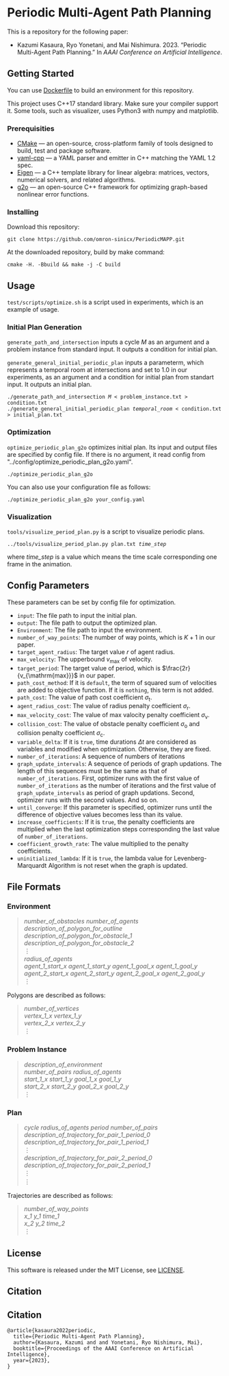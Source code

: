 # Periodic Multi-Agent Path Planning

This is a repository for the following paper:
- Kazumi Kasaura, Ryo Yonetani, and Mai Nishimura. 2023. “Periodic Multi-Agent Path Planning.” In <i>AAAI Conference on Artificial
Intelligence</i>.

## Getting Started

You can use [Dockerfile](Dockerfile) to build an environment for this repository.

This project uses C++17 standard library. Make sure your compiler support it.
Some tools, such as visualizer, uses Python3 with numpy and matplotlib.

### Prerequisities
- [CMake](https://cmake.org) &mdash; an open-source, cross-platform family of tools designed to build, test and package software.
- [yaml-cpp](https://github.com/jbeder/yaml-cpp) &mdash; a YAML parser and emitter in C++ matching the YAML 1.2 spec.
- [Eigen](https://eigen.tuxfamily.org) &mdash; a C++ template library for linear algebra: matrices, vectors, numerical solvers, and related algorithms.
- [g2o](https://github.com/RainerKuemmerle/g2o) &mdash; an open-source C++ framework for optimizing graph-based nonlinear error functions.
### Installing

Download this repository:
```
git clone https://github.com/omron-sinicx/PeriodicMAPP.git
```
At the downloaded repository, build by make command:
```
cmake -H. -Bbuild && make -j -C build
```

## Usage

`test/scripts/optimize.sh` is a script used in experiments, which is an example of usage.

### Initial Plan Generation
`generate_path_and_intersection` inputs a cycle $M$ as an argument and a problem instance from standard input.
It outputs a condition for initial plan.

`generate_general_initial_periodic_plan` inputs a parameterm, which represents a temporal room at intersections and set to $1.0$ in our experiments, as an argument
and a condition for initial plan from standart input. It outputs an initial plan.
<pre><code>./generate_path_and_intersection <i>M</i> < problem_instance.txt > condition.txt
./generate_general_initial_periodic_plan <i>temporal_room</i> < condition.txt > initial_plan.txt
</code></pre>

### Optimization
`optimize_periodic_plan_g2o` optimizes initial plan. Its input and output files are specified by config file.
If there is no argument, it read config from "../config/optimize_periodic_plan_g2o.yaml".
<pre><code>./optimize_periodic_plan_g2o</code></pre>
You can also use your configuration file as follows:
<pre><code>./optimize_periodic_plan_g2o your_config.yaml</code></pre>

### Visualization
`tools/visualize_period_plan.py` is a script to visualize periodic plans.
<pre><code>../tools/visualize_period_plan.py plan.txt <i>time_step</i></code></pre>
where *time_step* is a value which means the time scale corresponding one frame in the animation.


## Config Parameters

These parameters can be set by config file for optimization.

- `input`: The file path to input the initial plan.
- `output`: The file path to output the optimized plan.
- `Environment`: The file path to input the environment.
- `number_of_way_points`: The number of way points, which is $K+1$ in our paper.
- `target_agent_radius`: The target value $r$ of agent radius.
- `max_velocity`: The upperbound $v_{\mathrm{max}}$ of velocity.
- `target_period`: The target value of period, which is $\frac{2r}{v_{\mathrm{max}}}$ in our paper.
- `path_cost_method`: If it is `default`, the term of squared sum of velocities are added to objective function. If it is `nothing`, this term is not added.
- `path_cost`: The value of path cost coefficient $\sigma_{\mathrm{t}}$.
- `agent_radius_cost`: The value of radius penalty coefficient $\sigma_{\mathrm{r}}$.
- `max_velocity_cost`: The value of max valocity penalty coefficient $\sigma_{\mathrm{v}}$.
- `collision_cost`: The value of obstacle penalty coefficient $\sigma_{\mathrm{o}}$ and collision penalty coefficient $\sigma_{\mathrm{c}}$.
- `variable_delta`: If it is `true`, time durations $\Delta t$ are considered as variables and modified when optimization. Otherwise, they are fixed.
- `number_of_iterations`: A sequence of numbers of iterations
- `graph_update_intervals`: A sequence of periods of graph updations. The length of this sequences must be the same as that of `number_of_iterations`. First, optimizer runs with the first value of `number_of_iterations` as the number of iterations and the first value of `graph_update_intervals` as period of graph updations. Second, optimizer runs with the second values. And so on.
- `until_converge`: If this parameter is specified, optimizer runs until the difference of objective values becomes less than its value.
- `increase_coefficients`: If it is `true`, the penalty coefficients are multiplied when the last optimization steps corresponding the last value of `number_of_iterations`.
- `coefficient_growth_rate`: The value multiplied to the penalty coefficients.
- `uninitialized_lambda`: If it is `true`, the lambda value for Levenberg-Marquardt Algorithm is not reset when the graph is updated.

## File Formats
### Environment
> *number_of_obstacles* *number_of_agents* \
*description_of_polygon_for_outline*\
*description_of_polygon_for_obstacle_1*\
*description_of_polygon_for_obstacle_2*\
&#xFE19;\
*radius_of_agents*\
*agent_1_start_x* *agent_1_start_y* *agent_1_goal_x* *agent_1_goal_y*\
*agent_2_start_x* *agent_2_start_y* *agent_2_goal_x* *agent_2_goal_y*\
&#xFE19;

Polygons are described as follows:
> *number_of_vertices*\
 *vertex_1_x* *vertex_1_y*\
 *vertex_2_x* *vertex_2_y*\
&#xFE19;

### Problem Instance
> *description_of_environment* \
*number_of_pairs* *radius_of_agents* \
*start_1_x start_1_y goal_1_x goal_1_y* \
*start_2_x start_2_y goal_2_x goal_2_y* \
&#xFE19;

### Plan
> *cycle* *radius_of_agents* *period* *number_of_pairs* \
*description_of_trajectory_for_pair_1_period_0*\
*description_of_trajectory_for_pair_1_period_1*\
&#xFE19; \
*description_of_trajectory_for_pair_2_period_0*\
*description_of_trajectory_for_pair_2_period_1*\
&#xFE19; \
&#xFE19;

Trajectories are described as follows:
> *number_of_way_points*\
 *x_1* *y_1* *time_1*\
 *x_2* *y_2* *time_2*\
&#xFE19;

## License
This software is released under the MIT License, see [LICENSE](LICENSE).

## Citation
## Citation
```
@article{kasaura2022periodic,
  title={Periodic Multi-Agent Path Planning},
  author={Kasaura, Kazumi and and Yonetani, Ryo Nishimura, Mai},
  booktitle={Proceedings of the AAAI Conference on Artificial Intelligence},
  year={2023},
}
```
